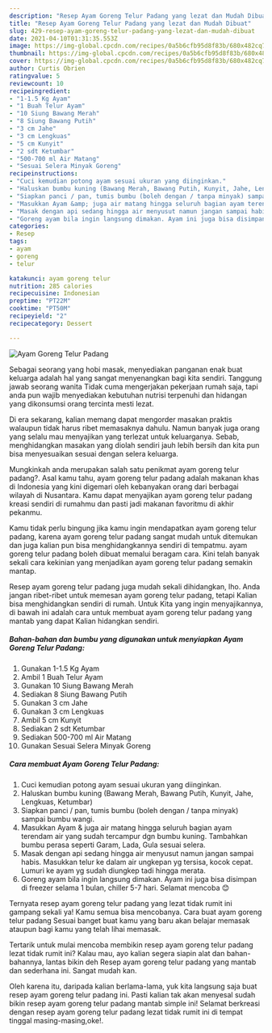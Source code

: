 ```yaml
---
description: "Resep Ayam Goreng Telur Padang yang lezat dan Mudah Dibuat"
title: "Resep Ayam Goreng Telur Padang yang lezat dan Mudah Dibuat"
slug: 429-resep-ayam-goreng-telur-padang-yang-lezat-dan-mudah-dibuat
date: 2021-04-10T01:31:35.553Z
image: https://img-global.cpcdn.com/recipes/0a5b6cfb95d8f83b/680x482cq70/ayam-goreng-telur-padang-foto-resep-utama.jpg
thumbnail: https://img-global.cpcdn.com/recipes/0a5b6cfb95d8f83b/680x482cq70/ayam-goreng-telur-padang-foto-resep-utama.jpg
cover: https://img-global.cpcdn.com/recipes/0a5b6cfb95d8f83b/680x482cq70/ayam-goreng-telur-padang-foto-resep-utama.jpg
author: Curtis Obrien
ratingvalue: 5
reviewcount: 10
recipeingredient:
- "1-1.5 Kg Ayam"
- "1 Buah Telur Ayam"
- "10 Siung Bawang Merah"
- "8 Siung Bawang Putih"
- "3 cm Jahe"
- "3 cm Lengkuas"
- "5 cm Kunyit"
- "2 sdt Ketumbar"
- "500-700 ml Air Matang"
- "Sesuai Selera Minyak Goreng"
recipeinstructions:
- "Cuci kemudian potong ayam sesuai ukuran yang diinginkan."
- "Haluskan bumbu kuning (Bawang Merah, Bawang Putih, Kunyit, Jahe, Lengkuas, Ketumbar)"
- "Siapkan panci / pan, tumis bumbu (boleh dengan / tanpa minyak) sampai bumbu wangi."
- "Masukkan Ayam &amp; juga air matang hingga seluruh bagian ayam terendam air yang sudah tercampur dgn bumbu kuning. Tambahkan bumbu perasa seperti Garam, Lada, Gula sesuai selera."
- "Masak dengan api sedang hingga air menyusut namun jangan sampai habis. Masukkan telur ke dalam air ungkepan yg tersisa, kocok cepat. Lumuri ke ayam yg sudah diungkep tadi hingga merata."
- "Goreng ayam bila ingin langsung dimakan. Ayam ini juga bisa disimpan di freezer selama 1 bulan, chiller 5-7 hari. Selamat mencoba 😊"
categories:
- Resep
tags:
- ayam
- goreng
- telur

katakunci: ayam goreng telur 
nutrition: 285 calories
recipecuisine: Indonesian
preptime: "PT22M"
cooktime: "PT50M"
recipeyield: "2"
recipecategory: Dessert

---
```



![Ayam Goreng Telur Padang](https://img-global.cpcdn.com/recipes/0a5b6cfb95d8f83b/680x482cq70/ayam-goreng-telur-padang-foto-resep-utama.jpg)

Sebagai seorang yang hobi masak, menyediakan panganan enak buat keluarga adalah hal yang sangat menyenangkan bagi kita sendiri. Tanggung jawab seorang  wanita Tidak cuma mengerjakan pekerjaan rumah saja, tapi anda pun wajib menyediakan kebutuhan nutrisi terpenuhi dan hidangan yang dikonsumsi orang tercinta mesti lezat.

Di era  sekarang, kalian memang dapat mengorder masakan praktis walaupun tidak harus ribet memasaknya dahulu. Namun banyak juga orang yang selalu mau menyajikan yang terlezat untuk keluarganya. Sebab, menghidangkan masakan yang diolah sendiri jauh lebih bersih dan kita pun bisa menyesuaikan sesuai dengan selera keluarga. 



Mungkinkah anda merupakan salah satu penikmat ayam goreng telur padang?. Asal kamu tahu, ayam goreng telur padang adalah makanan khas di Indonesia yang kini digemari oleh kebanyakan orang dari berbagai wilayah di Nusantara. Kamu dapat menyajikan ayam goreng telur padang kreasi sendiri di rumahmu dan pasti jadi makanan favoritmu di akhir pekanmu.

Kamu tidak perlu bingung jika kamu ingin mendapatkan ayam goreng telur padang, karena ayam goreng telur padang sangat mudah untuk ditemukan dan juga kalian pun bisa menghidangkannya sendiri di tempatmu. ayam goreng telur padang boleh dibuat memalui beragam cara. Kini telah banyak sekali cara kekinian yang menjadikan ayam goreng telur padang semakin mantap.

Resep ayam goreng telur padang juga mudah sekali dihidangkan, lho. Anda jangan ribet-ribet untuk memesan ayam goreng telur padang, tetapi Kalian bisa menghidangkan sendiri di rumah. Untuk Kita yang ingin menyajikannya, di bawah ini adalah cara untuk membuat ayam goreng telur padang yang mantab yang dapat Kalian hidangkan sendiri.

<!--inarticleads1-->

##### Bahan-bahan dan bumbu yang digunakan untuk menyiapkan Ayam Goreng Telur Padang:

1. Gunakan 1-1.5 Kg Ayam
1. Ambil 1 Buah Telur Ayam
1. Gunakan 10 Siung Bawang Merah
1. Sediakan 8 Siung Bawang Putih
1. Gunakan 3 cm Jahe
1. Gunakan 3 cm Lengkuas
1. Ambil 5 cm Kunyit
1. Sediakan 2 sdt Ketumbar
1. Sediakan 500-700 ml Air Matang
1. Gunakan Sesuai Selera Minyak Goreng




<!--inarticleads2-->

##### Cara membuat Ayam Goreng Telur Padang:

1. Cuci kemudian potong ayam sesuai ukuran yang diinginkan.
1. Haluskan bumbu kuning (Bawang Merah, Bawang Putih, Kunyit, Jahe, Lengkuas, Ketumbar)
1. Siapkan panci / pan, tumis bumbu (boleh dengan / tanpa minyak) sampai bumbu wangi.
1. Masukkan Ayam &amp; juga air matang hingga seluruh bagian ayam terendam air yang sudah tercampur dgn bumbu kuning. Tambahkan bumbu perasa seperti Garam, Lada, Gula sesuai selera.
1. Masak dengan api sedang hingga air menyusut namun jangan sampai habis. Masukkan telur ke dalam air ungkepan yg tersisa, kocok cepat. Lumuri ke ayam yg sudah diungkep tadi hingga merata.
1. Goreng ayam bila ingin langsung dimakan. Ayam ini juga bisa disimpan di freezer selama 1 bulan, chiller 5-7 hari. Selamat mencoba 😊




Ternyata resep ayam goreng telur padang yang lezat tidak rumit ini gampang sekali ya! Kamu semua bisa mencobanya. Cara buat ayam goreng telur padang Sesuai banget buat kamu yang baru akan belajar memasak ataupun bagi kamu yang telah lihai memasak.

Tertarik untuk mulai mencoba membikin resep ayam goreng telur padang lezat tidak rumit ini? Kalau mau, ayo kalian segera siapin alat dan bahan-bahannya, lantas bikin deh Resep ayam goreng telur padang yang mantab dan sederhana ini. Sangat mudah kan. 

Oleh karena itu, daripada kalian berlama-lama, yuk kita langsung saja buat resep ayam goreng telur padang ini. Pasti kalian tak akan menyesal sudah bikin resep ayam goreng telur padang mantab simple ini! Selamat berkreasi dengan resep ayam goreng telur padang lezat tidak rumit ini di tempat tinggal masing-masing,oke!.

